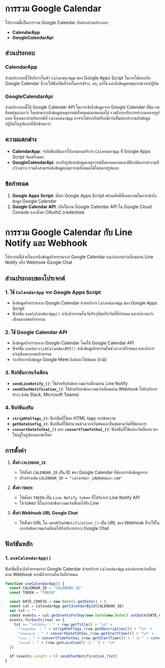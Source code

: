 # การรวม Google Calendar

โปรเจกต์นี้เป็นการรวม Google Calendar กับสองส่วนประกอบ:

- **CalendarApp**
- **GoogleCalendarApi**

## ส่วนประกอบ

### CalendarApp
ส่วนประกอบนี้ใช้บริการในตัว `CalendarApp` ของ Google Apps Script ในการโต้ตอบกับ Google Calendar ซึ่งจะให้ฟังก์ชันที่ง่ายในการสร้าง, ลบ, แก้ไข และดึงข้อมูลเหตุการณ์จากปฏิทิน

### GoogleCalendarApi
ส่วนประกอบนี้ใช้ Google Calendar API ในการเข้าถึงข้อมูลจาก Google Calendar ที่มีความยืดหยุ่นมากกว่า โดยสามารถดึงข้อมูลเหตุการณ์ทั้งหมดมาแสดงผลได้ รวมถึงรองรับการทำงานหลายรูปแบบ ซึ่งเหมาะสำหรับกรณีที่ `CalendarApp` อาจจะไม่รองรับหรือเมื่อจำเป็นต้องทำงานกับข้อมูลปฏิทินในรูปแบบที่ซับซ้อนกว่า

## ความแตกต่าง
- **CalendarApp**: จำกัดฟังก์ชันการใช้งานตามบริการ `CalendarApp` ที่ Google Apps Script จัดเตรียมมา
- **GoogleCalendarApi**: รองรับรูปแบบข้อมูลเหตุการณ์ที่หลากหลายและมีฟังก์ชันการทำงานที่กว้างขวาง รวมถึงสามารถดึงข้อมูลเหตุการณ์ทั้งหมดได้ในหลายรูปแบบ

## ข้อกำหนด

1. **Google Apps Script**: ตั้งค่า Google Apps Script พร้อมสิทธิ์ที่เหมาะสมในการเข้าถึงข้อมูล Google Calendar
2. **Google Calendar API**: เปิดใช้งาน Google Calendar API ใน Google Cloud Console และตั้งค่า OAuth2 credentials



# การรวม Google Calendar กับ Line Notify และ Webhook

โปรเจกต์นี้ช่วยในการดึงข้อมูลกิจกรรมจาก Google Calendar และส่งการแจ้งเตือนผ่าน Line Notify หรือ Webhook Google Chat 

## ส่วนประกอบของโปรเจกต์

### 1. **ใช้ `CalendarApp` จาก Google Apps Script**
   - ดึงข้อมูลกิจกรรมจาก Google Calendar ด้วยบริการ `CalendarApp` ของ Google Apps Script
   - ฟังก์ชัน `useCalendarApp()` จะดึงกิจกรรมในวันปัจจุบันหรือวันที่ที่กำหนด และส่งการแจ้งเตือนหากพบกิจกรรม

### 2. **ใช้ Google Calendar API**
   - ดึงข้อมูลกิจกรรมจาก Google Calendar โดยใช้ Google Calendar API
   - ฟังก์ชัน `useServiceCalandarAPI()` จะดึงข้อมูลกิจกรรมในช่วงเวลาที่กำหนด และส่งการแจ้งเตือนหากพบกิจกรรม
   - รองรับการดึงข้อมูล Google Meet ลิงก์และไฟล์แนบ (ถ้ามี)

### 3. **ฟังก์ชันการแจ้งเตือน**
   - **`sendLineNotify_()`**: ใช้สำหรับส่งข้อความแจ้งเตือนผ่าน Line Notify
   - **`sendChatNotification_()`**: ใช้สำหรับส่งข้อความแจ้งเตือนผ่าน Webhook ไปยังบริการต่างๆ (เช่น Slack, Microsoft Teams)
   
### 4. **ฟังก์ชันเสริม**
   - **`stripHtmlTags_()`**: ฟังก์ชันที่ใช้ลบ HTML tags จากข้อความ
   - **`getDateConfig_()`**: ฟังก์ชันที่ใช้คำนวณช่วงเวลาเริ่มต้นและสิ้นสุดตามวันที่ที่ต้องการ
   - **`convertDateTothai_()`** และ **`convertTimeTothai_()`**: ฟังก์ชันที่ใช้แปลงวันที่และเวลาให้อยู่ในรูปแบบภาษาไทย

## การตั้งค่า

1. **ตั้งค่า `CALENDAR_ID`**
   - ให้ตั้งค่า `CALENDAR_ID` เป็น ID ของ Google Calendar ที่ต้องการดึงข้อมูลจาก
   - ตัวอย่างเช่น `CALENDAR_ID = "calendar_id@domain.com"`

2. **ตั้งค่า `TOKEN`**
   - ให้ตั้งค่า `TOKEN` เป็น `Line Notify token` ที่ได้รับจาก Line Notify API
   - ใช้ token นี้ในการส่งข้อความแจ้งเตือนไปยัง Line

3. **ตั้งค่า Webhook URL Google Chat**
   - ให้ตั้งค่า URL ใน `sendChatNotification_()` เป็น URL ของ Webhook ที่จะใช้ในการส่งข้อความแจ้งเตือนไปยังบริการต่างๆ Google Chat 

## ฟังก์ชันหลัก

### 1. **`useCalendarApp()`**
   ฟังก์ชันนี้จะดึงกิจกรรมจาก Google Calendar ด้วยบริการ `CalendarApp` และส่งการแจ้งเตือนผ่าน Webhook หากมีกิจกรรมในวันที่กำหนด

   ```javascript
   function useCalendarApp() {
     const CALENDAR_ID = "CALENDAR_ID"
     const TOKEN = "TOKEN"

     const DATE_CONFIG = new Date().getDate() + 0
     const cal = CalendarApp.getCalendarById(CALENDAR_ID)
     var txt = ""
     const events = cal.getEventsForDay(new Date(new Date().setDate(DATE_CONFIG)))
     events.forEach((row) => {
       txt += "\n\nเรื่อง : " + row.getTitle() + "\n" +
         "รายละเอียด  : " + stripHtmlTags_(row.getDescription()) + "\n" +
         "กำหนดการ : " + convertDateTothai_(row.getStartTime()) + "\n" +
         "เวลา : " + convertTimeTothai_(row.getStartTime()) + " ถึง " + convertTimeTothai_(row.getEndTime()) + "\n" +
         "สถานที่ : " + (row.getLocation() || '') + "\n"
     })

     if (events.length > 0) sendChatNotification_(txt)
   }
